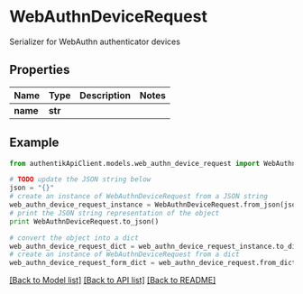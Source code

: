 # WebAuthnDeviceRequest

Serializer for WebAuthn authenticator devices

## Properties
Name | Type | Description | Notes
------------ | ------------- | ------------- | -------------
**name** | **str** |  | 

## Example

```python
from authentikApiClient.models.web_authn_device_request import WebAuthnDeviceRequest

# TODO update the JSON string below
json = "{}"
# create an instance of WebAuthnDeviceRequest from a JSON string
web_authn_device_request_instance = WebAuthnDeviceRequest.from_json(json)
# print the JSON string representation of the object
print WebAuthnDeviceRequest.to_json()

# convert the object into a dict
web_authn_device_request_dict = web_authn_device_request_instance.to_dict()
# create an instance of WebAuthnDeviceRequest from a dict
web_authn_device_request_form_dict = web_authn_device_request.from_dict(web_authn_device_request_dict)
```
[[Back to Model list]](../README.md#documentation-for-models) [[Back to API list]](../README.md#documentation-for-api-endpoints) [[Back to README]](../README.md)



